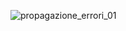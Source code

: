 ![propagazione_errori_01](https://github.com/dennyb87/phoenomena/assets/7195133/6ab0ac27-18e5-450e-b131-1886edc1a876)